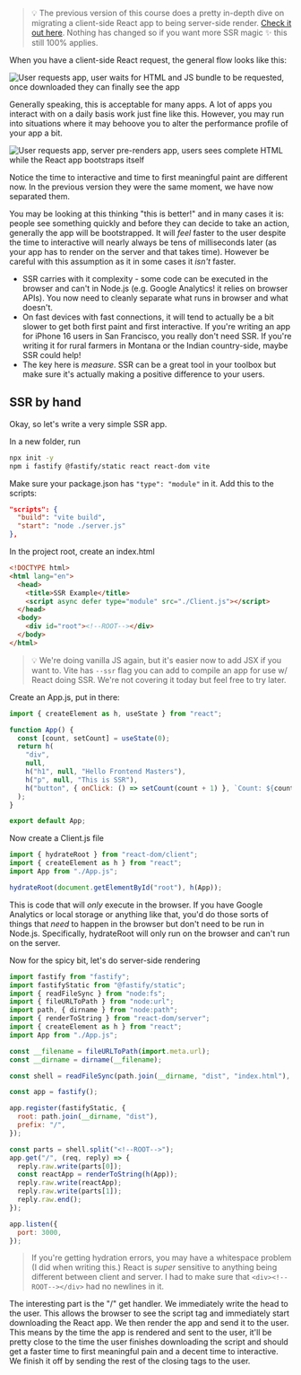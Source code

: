 > 💡 The previous version of this course does a pretty in-depth dive on migrating a client-side React app to being server-side render. [Check it out here][v5]. Nothing has changed so if you want more SSR magic ✨ this still 100% applies.

When you have a client-side React request, the general flow looks like this:

![User requests app, user waits for HTML and JS bundle to be requested, once downloaded they can finally see the app](/images/request1.png)

Generally speaking, this is acceptable for many apps. A lot of apps you interact with on a daily basis work just fine like this. However, you may run into situations where it may behoove you to alter the performance profile of your app a bit.

![User requests app, server pre-renders app, users sees complete HTML while the React app bootstraps itself](/images/request2.png)

Notice the time to interactive and time to first meaningful paint are different now. In the previous version they were the same moment, we have now separated them.

You may be looking at this thinking "this is better!" and in many cases it is: people see something quickly and before they can decide to take an action, generally the app will be bootstrapped. It will _feel_ faster to the user despite the time to interactive will nearly always be tens of milliseconds later (as your app has to render on the server and that takes time). However be careful with this assumption as it in some cases it _isn't_ faster.

- SSR carries with it complexity - some code can be executed in the browser and can't in Node.js (e.g. Google Analytics! it relies on browser APIs). You now need to cleanly separate what runs in browser and what doesn't.
- On fast devices with fast connections, it will tend to actually be a bit slower to get both first paint and first interactive. If you're writing an app for iPhone 16 users in San Francisco, you really don't need SSR. If you're writing it for rural farmers in Montana or the Indian country-side, maybe SSR could help!
- The key here is _measure_. SSR can be a great tool in your toolbox but make sure it's actually making a positive difference to your users.

## SSR by hand

Okay, so let's write a very simple SSR app.

In a new folder, run

```bash
npx init -y
npm i fastify @fastify/static react react-dom vite
```

Make sure your package.json has `"type": "module"` in it. Add this to the scripts:

```json
"scripts": {
  "build": "vite build",
  "start": "node ./server.js"
},
```

In the project root, create an index.html

```html
<!DOCTYPE html>
<html lang="en">
  <head>
    <title>SSR Example</title>
    <script async defer type="module" src="./Client.js"></script>
  </head>
  <body>
    <div id="root"><!--ROOT--></div>
  </body>
</html>
```

> 💡 We're doing vanilla JS again, but it's easier now to add JSX if you want to. Vite has `--ssr` flag you can add to compile an app for use w/ React doing SSR. We're not covering it today but feel free to try later.

Create an App.js, put in there:

```javascript
import { createElement as h, useState } from "react";

function App() {
  const [count, setCount] = useState(0);
  return h(
    "div",
    null,
    h("h1", null, "Hello Frontend Masters"),
    h("p", null, "This is SSR"),
    h("button", { onClick: () => setCount(count + 1) }, `Count: ${count}`)
  );
}

export default App;
```

Now create a Client.js file

```javascript
import { hydrateRoot } from "react-dom/client";
import { createElement as h } from "react";
import App from "./App.js";

hydrateRoot(document.getElementById("root"), h(App));
```

This is code that will _only_ execute in the browser. If you have Google Analytics or local storage or anything like that, you'd do those sorts of things that _need_ to happen in the browser but don't need to be run in Node.js. Specifically, hydrateRoot will only run on the browser and can't run on the server.

Now for the spicy bit, let's do server-side rendering

```javascript
import fastify from "fastify";
import fastifyStatic from "@fastify/static";
import { readFileSync } from "node:fs";
import { fileURLToPath } from "node:url";
import path, { dirname } from "node:path";
import { renderToString } from "react-dom/server";
import { createElement as h } from "react";
import App from "./App.js";

const __filename = fileURLToPath(import.meta.url);
const __dirname = dirname(__filename);

const shell = readFileSync(path.join(__dirname, "dist", "index.html"), "utf8");

const app = fastify();

app.register(fastifyStatic, {
  root: path.join(__dirname, "dist"),
  prefix: "/",
});

const parts = shell.split("<!--ROOT-->");
app.get("/", (req, reply) => {
  reply.raw.write(parts[0]);
  const reactApp = renderToString(h(App));
  reply.raw.write(reactApp);
  reply.raw.write(parts[1]);
  reply.raw.end();
});

app.listen({
  port: 3000,
});
```

> If you're getting hydration errors, you may have a whitespace problem (I did when writing this.) React is _super_ sensitive to anything being different between client and server. I had to make sure that `<div><!--ROOT--></div>` had no newlines in it.

The interesting part is the "/" get handler. We immediately write the head to the user. This allows the browser to see the script tag and immediately start downloading the React app. We then render the app and send it to the user. This means by the time the app is rendered and sent to the user, it'll be pretty close to the time the user finishes downloading the script and should get a faster time to first meaningful pain and a decent time to interactive. We finish it off by sending the rest of the closing tags to the user.

[v5]: https://frontendmasters.com/courses/intermediate-react-v5/server-side-rendering/
